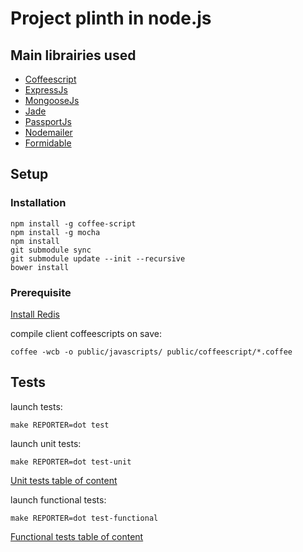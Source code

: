 # Project plinth in node.js

## Main librairies used

  * [Coffeescript](https://github.com/jashkenas/coffee-script)
  * [ExpressJs](https://github.com/visionmedia/express)
  * [MongooseJs](https://github.com/LearnBoost/mongoose)
  * [Jade](https://github.com/visionmedia/jade)
  * [PassportJs](https://github.com/jaredhanson/passport)
  * [Nodemailer](https://github.com/andris9/Nodemailer)
  * [Formidable](https://github.com/felixge/node-formidable)

## Setup

### Installation

```
npm install -g coffee-script
npm install -g mocha
npm install
git submodule sync
git submodule update --init --recursive
bower install
```

### Prerequisite

[Install Redis](http://redis.io/topics/quickstart)

compile client coffeescripts on save:
```
coffee -wcb -o public/javascripts/ public/coffeescript/*.coffee
```

## Tests

launch tests:
```
make REPORTER=dot test
```

launch unit tests:
```
make REPORTER=dot test-unit
```

[Unit tests table of content](https://github.com/daemon1981/express-site-plinth-example/blob/master/test-unit.md)

launch functional tests:
```
make REPORTER=dot test-functional
```

[Functional tests table of content](https://github.com/daemon1981/express-site-plinth-example/blob/master/test-functional.md)
